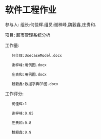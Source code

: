 # 软件工程作业


参与人:
      组长:何佳辉.组员:谢梓峰,魏毅鑫,庄贵和.
 
项目:
      超市管理系统分析  
	
工作量:


       何佳辉:UsecaseModel.docx
      
       谢梓峰:用例图.docx   
      
       庄贵和:用例图.docx
      
       魏毅鑫:数据字典ER图.docx

       
工作评分:

       何佳辉:1
      
       谢梓峰:0.85
      
       庄贵和:0.8 
      
       魏毅鑫:0.9   

